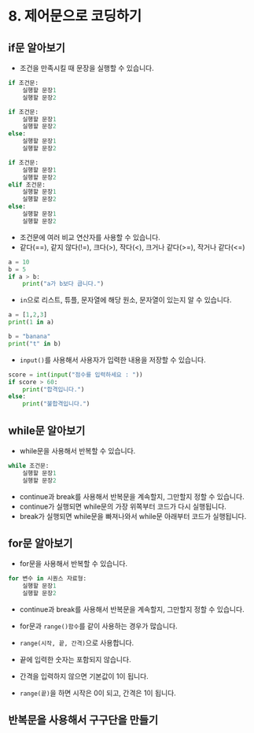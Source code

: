 # 8. 제어문으로 코딩하기
## if문 알아보기
* 조건을 만족시킬 때 문장을 실행할 수 있습니다.
```python
if 조건문:
    실행할 문장1
    실행할 문장2
```

```python
if 조건문:
    실행할 문장1
    실행할 문장2
else:
    실행할 문장1
    실행할 문장2
```

```python
if 조건문:
    실행할 문장1
    실행할 문장2
elif 조건문:
    실행할 문장1
    실행할 문장2
else:
    실행할 문장1
    실행할 문장2
```

* 조건문에 여러 비교 연산자를 사용할 수 있습니다.
* 같다(==), 같지 않다(!=), 크다(>), 작다(<), 크거나 같다(>=), 작거나 같다(<=)
```python
a = 10
b = 5
if a > b:
    print("a가 b보다 큽니다.")
```

* ```in```으로 리스트, 튜플, 문자열에 해당 원소, 문자열이 있는지 알 수 있습니다.
```python
a = [1,2,3]
print(1 in a)

b = "banana"
print("t" in b)
```

* ```input()```를 사용해서 사용자가 입력한 내용을 저장할 수 있습니다.
```python
score = int(input("점수를 입력하세요 : "))
if score > 60:
    print("합격입니다.")
else:
    print("불합격입니다.")
```

## while문 알아보기
* while문을 사용해서 반복할 수 있습니다.
```python
while 조건문:
    실행할 문장1
    실행할 문장2
```

* continue과 break를 사용해서 반복문을 계속할지, 그만할지 정할 수 있습니다.
* continue가 실행되면 while문의 가장 위쪽부터 코드가 다시 실행됩니다.
* break가 실행되면 while문을 빠져나와서 while문 아래부터 코드가 실행됩니다.

## for문 알아보기
* for문을 사용해서 반복할 수 있습니다.
```python
for 변수 in 시퀀스 자료형:
    실행할 문장1
    실행할 문장2
```

* continue과 break를 사용해서 반복문을 계속할지, 그만할지 정할 수 있습니다.

* for문과 ```range()함수```를 같이 사용하는 경우가 많습니다.
* ```range(시작, 끝, 간격)```으로 사용합니다.
* 끝에 입력한 숫자는 포함되지 않습니다.
* 간격을 입력하지 않으면 기본값이 1이 됩니다.
* ```range(끝)```을 하면 시작은 0이 되고, 간격은 1이 됩니다. 

## 반복문을 사용해서 구구단을 만들기
